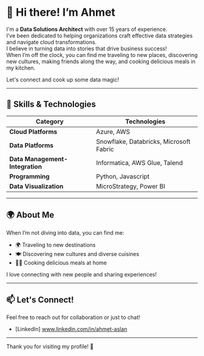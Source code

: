 # 👋 Hi there! I’m Ahmet

I'm a **Data Solutions Architect** with over 15 years of experience.  
I’ve been dedicated to helping organizations craft effective data strategies and navigate cloud transformations.  
I believe in turning data into stories that drive business success!  
When I’m off the clock, you can find me traveling to new places, discovering new cultures, making friends along the way, and cooking delicious meals in my kitchen.  

Let's connect and cook up some data magic!


---

## 🚀 Skills & Technologies

| **Category**                    | **Technologies**                             |
|---------------------------------|---------------------------------------------|
| **Cloud Platforms**             | Azure, AWS                                  |
| **Data Platforms**              | Snowflake, Databricks, Microsoft Fabric     |
| **Data Management-Integration** | Informatica, AWS Glue, Talend               |
| **Programming**                 | Python, Javascript                          |
| **Data Visualization**          | MicroStrategy, Power BI                     |

---

## 🌍 About Me

When I’m not diving into data, you can find me:

- 🌍 Traveling to new destinations
- 🍽️ Discovering new cultures and diverse cuisines
- 👩‍🍳 Cooking delicious meals at home

I love connecting with new people and sharing experiences!

---

## 📫 Let's Connect!

Feel free to reach out for collaboration or just to chat!

- [LinkedIn] www.linkedin.com/in/ahmet-aslan

---

Thank you for visiting my profile! 🌟
